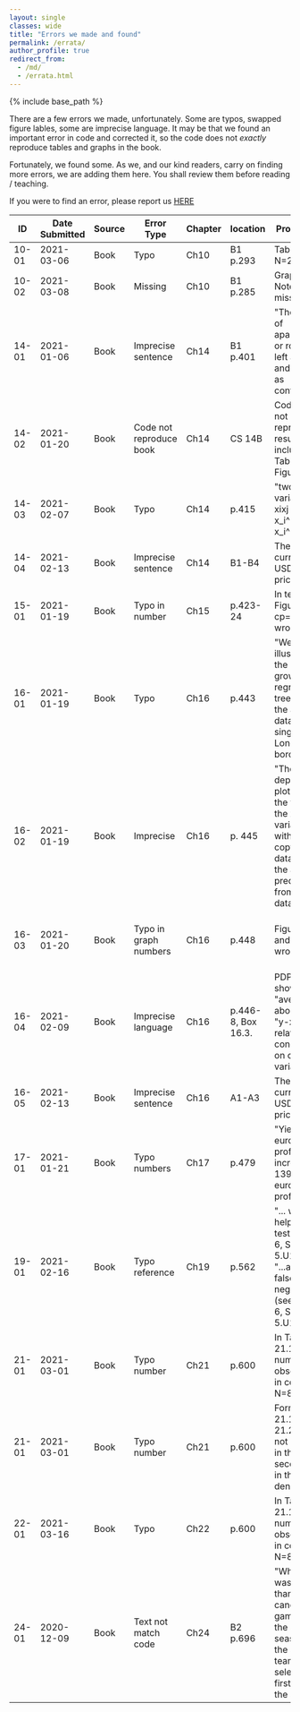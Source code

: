 ```yaml
---
layout: single
classes: wide
title: "Errors we made and found"
permalink: /errata/
author_profile: true
redirect_from:
  - /md/
  - /errata.html
---
```


{% include base_path %}


There are a few errors we made, unfortunately. Some are typos, swapped figure lables, some are imprecise language. It may be that we found an important error in code and corrected it, so the code does not *exactly* reproduce tables and graphs in the book. 

Fortunately, we found some. As we, and our kind readers, carry on finding more errors, we are adding them here. You shall review them before reading / teaching. 

If you were to find an error, please report us [HERE](/contact-us/)


|ID | Date Submitted |	Source | Error Type      | Chapter | location |	Problematic | Corrected|
| --- | ------------ |------   | ---------------- | -----|---------| -----------------------------------| ----------------------|
|10-01    | 2021-03-06   |	Book   | Typo | Ch10 | B1 p.293 |	Table 10.6 N=217 | 	 **N=207**|
|10-02    | 2021-03-08   |	Book   | Missing | Ch10 | B1 p.285 |	Graph 10.2 Note, missing info |  **Male: blue, female: green**|
|14-01    | 2021-01-06   |	Book   | Imprecise sentence | Ch14 | B1 p.401 |	"The number of apartments or rooms is left as it is, and treated as continuous.." | "The number of **guests to accommodate** or rooms is left as it is, and treated as continuous."|
|14-02    | 2021-01-20   |	Book   | Code not reproduce book  | Ch14 |CS 14B |Code does not reproduce results including Table 14.3, Figure 14.7  | They are okay in relative terms, and do not disturb the storyline, but not exactly ok. Due to a cleaning code error.  [MORE -- TO COME](/errata-ch14/) |
|14-03    | 2021-02-07   |	Book   | Typo  | Ch14 |p.415 |	"two variables, xixj and x_i^2 x_j and x_i^2 x_j" | "two variables, xixj and x_i^2 x_j and x_i x_j^2"|
|14-04    | 2021-02-13   |	Book   | Imprecise sentence | Ch14 | B1-B4 | The currency is USD for price| Actually, local currency (GBP) is used. Recently [clarified](https://docs.google.com/spreadsheets/d/1iWCNJcSutYqpULSQHlNyGInUvHg2BoUGoNRIGa6Szc4/edit#gid=1938308660){:target="_blank"} |
|15-01    | 2021-01-19   |	Book   | Typo in number | Ch15 |p.423-24 |	In text, and Figure 15.3, cp=0.001 is wrong | It's cp=**0.01**|
|16-01    | 2021-01-19   |	Book   | Typo  | Ch16 |p.443 |	"We have illustrated the basics of growing a regression tree using the airbnb dataset in a single London borough." | "We have illustrated the basics of growing a regression tree using the **used-cars dataset**."|
|16-02    | 2021-01-19   |	Book   | Imprecise  | Ch16 |p. 445 |	"The partial dependence plot shows the values of the x variables within each copy of the data against the average predicted y from that data." | "The partial dependence plot shows the values of the x variables against the average predicted y **on the holdout set**."|
|16-03    | 2021-01-20   |	Book   | Typo in graph numbers | Ch16 |p.448 |	Figure 16.2a and 16.2b wrong | 16.2a and 16.2b **titles should be swapped**: 16.2a is "Factor variables grouped"; 16.2b is "Top 10 important variables". |
|16-04    | 2021-02-09   |	Book   |Imprecise language | Ch16 |p.446-8, Box 16.3. |	PDP: it shows "average y,",  about the "y-x relationship" conditional on other x variables. |  The PDP shows **average predicted y** ( y^),  about the "y^-x relationship" conditional on other variables.  |
|16-05    | 2021-02-13   |	Book   | Imprecise sentence | Ch16 | A1-A3 | The currency is USD for price| Actually, local currency (GBP) is used. Recently [clarified](https://docs.google.com/spreadsheets/d/1iWCNJcSutYqpULSQHlNyGInUvHg2BoUGoNRIGa6Szc4/edit#gid=1938308660){:target="_blank"} |
|17-01    | 2021-01-21   |	Book   | Typo numbers | Ch17 |p.479 |	"Yields 139 euros higher profit ...  increase of 139 000 euros in profits" | "Yields **135** euros higher profit ...  increase of **135 000** euros in profits " |
|19-01    | 2021-02-16   |	Book   | Typo reference | Ch19 |p.562 |	"... with the help of a t-test (Chapter 6, Section 5.U1).",  "...and the false negative (see Chapter 6, Section 5.U1)" | "... with the help of a t-test (Chapter 6, **Section 3**).",  "...and the false negative (see Chapter 6, **Section 4**)" |
|21-01    | 2021-03-01   |	Book   | Typo number | Ch21 |p.600 | In Table 21.1, the number of observations in column 1 N=8440 | N is **8439** not 8440  |
|21-01    | 2021-03-01   |	Book   | Typo number | Ch21 |p.600 | Formulae 21.17 and 21.21 are not correct, in the second term in the denominator. | In the second term in the denominator, **instead of x=0 there should be x=1**  |
|22-01    | 2021-03-16   |	Book   | Typo  | Ch22 |p.600 | In Table 21.1, the number of observations in column 1 N=8440 | N is **8439** not 8440  |
|24-01    | 2020-12-09   |	Book   | Text not match code | Ch24 | B2 p.696 |	"When there was more than one candidate game within the same season for the same team, we selected the first one in the season." | "When there was more than one candidate game within the same season for the same team, we selected **one in the season randomly**."|






